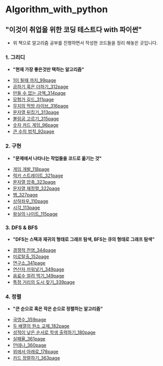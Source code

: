 # Algorithm_with_python
## "이것이 취업을 위한 코딩 테스트다 with 파이썬"
- 위 책으로 알고리즘 공부를 진행하면서 작성한 코드들을 정리 해놓은 곳입니다.
### 1. 그리디
- **"현재 가장 좋은것만 택하는 알고리즘"**
* [1이 될때 까지_99page](https://github.com/Younggil-kim/Algorithm_with_python/blob/master/%EA%B7%B8%EB%A6%AC%EB%94%94/1%EC%9D%B4%20%EB%90%A0%20%EB%95%8C%EA%B9%8C%EC%A7%80_99page.py)
* [곱하기 혹은 더하기_312page](https://github.com/Younggil-kim/Algorithm_with_python/blob/master/%EA%B7%B8%EB%A6%AC%EB%94%94/%EA%B3%B1%ED%95%98%EA%B8%B0%20%ED%98%B9%EC%9D%80%20%EB%8D%94%ED%95%98%EA%B8%B0_312page.py)
* [만들 수 없는 금액_314page](https://github.com/Younggil-kim/Algorithm_with_python/blob/master/%EA%B7%B8%EB%A6%AC%EB%94%94/%EB%A7%8C%EB%93%A4%20%EC%88%98%20%EC%97%86%EB%8A%94%20%EA%B8%88%EC%95%A1_314page.py)
* [모험가 길드_311page](https://github.com/Younggil-kim/Algorithm_with_python/blob/master/%EA%B7%B8%EB%A6%AC%EB%94%94/%EB%AA%A8%ED%97%98%EA%B0%80%20%EA%B8%B8%EB%93%9C_311page.py)
* [무지의 먹방 라이브_316page](https://github.com/Younggil-kim/Algorithm_with_python/blob/master/%EA%B7%B8%EB%A6%AC%EB%94%94/%EB%AC%B4%EC%A7%80%EC%9D%98%20%EB%A8%B9%EB%B0%A9%20%EB%9D%BC%EC%9D%B4%EB%B8%8C_316page.py)
* [문자열 뒤집기_313page](https://github.com/Younggil-kim/Algorithm_with_python/blob/master/%EA%B7%B8%EB%A6%AC%EB%94%94/%EB%AC%B8%EC%9E%90%EC%97%B4%20%EB%92%A4%EC%A7%91%EA%B8%B0_313page.py)
* [볼링공 고르기_315page](https://github.com/Younggil-kim/Algorithm_with_python/blob/master/%EA%B7%B8%EB%A6%AC%EB%94%94/%EB%B3%BC%EB%A7%81%EA%B3%B5%20%EA%B3%A0%EB%A5%B4%EA%B8%B0_315page.py)
* [숫자 카드 게임_96page](https://github.com/Younggil-kim/Algorithm_with_python/blob/master/%EA%B7%B8%EB%A6%AC%EB%94%94/%EC%88%AB%EC%9E%90%20%EC%B9%B4%EB%93%9C%20%EA%B2%8C%EC%9E%84_96page.py)
* [큰 수의 법칙_92page](https://github.com/Younggil-kim/Algorithm_with_python/blob/master/%EA%B7%B8%EB%A6%AC%EB%94%94/%ED%81%B0%20%EC%88%98%EC%9D%98%20%EB%B2%95%EC%B9%99_92page.py)
### 2. 구현
- **"문제에서 나타나는 작업들을 코드로 옮기는 것"**
* [게임 개발_118page](https://github.com/Younggil-kim/Algorithm_with_python/blob/master/%EA%B5%AC%ED%98%84/%EA%B2%8C%EC%9E%84%20%EA%B0%9C%EB%B0%9C_118page.py)
* [럭키 스트레이트_321page](https://github.com/Younggil-kim/Algorithm_with_python/blob/master/%EA%B5%AC%ED%98%84/%EB%9F%AD%ED%82%A4%20%EC%8A%A4%ED%8A%B8%EB%A0%88%EC%9D%B4%ED%8A%B8_321page.py)
* [문자열 압축_323page](https://github.com/Younggil-kim/Algorithm_with_python/blob/master/%EA%B5%AC%ED%98%84/%EB%AC%B8%EC%9E%90%EC%97%B4%20%EC%95%95%EC%B6%95_323page.py)
* [문자열 재정렬_322page](https://github.com/Younggil-kim/Algorithm_with_python/blob/master/%EA%B5%AC%ED%98%84/%EB%AC%B8%EC%9E%90%EC%97%B4%20%EC%9E%AC%EC%A0%95%EB%A0%AC_322page.py)
* [뱀_327page](https://github.com/Younggil-kim/Algorithm_with_python/blob/master/%EA%B5%AC%ED%98%84/%EB%B1%80_327page.py)
* [상하좌우_110page](https://github.com/Younggil-kim/Algorithm_with_python/blob/master/%EA%B5%AC%ED%98%84/%EC%83%81%ED%95%98%EC%A2%8C%EC%9A%B0_110page.py)
* [시각_113page](https://github.com/Younggil-kim/Algorithm_with_python/blob/master/%EA%B5%AC%ED%98%84/%EC%8B%9C%EA%B0%81_113page.py)
* [왕실의 나이트_115page](https://github.com/Younggil-kim/Algorithm_with_python/blob/master/%EA%B5%AC%ED%98%84/%EC%99%95%EC%8B%A4%EC%9D%98%20%EB%82%98%EC%9D%B4%ED%8A%B8_115page.py)
### 3. DFS & BFS
- **"DFS는 스택과 재귀의 형태로 그래프 탐색, BFS는 큐의 형태로 그래프 탐색"**
* [경쟁적 전염_344page](https://github.com/Younggil-kim/Algorithm_with_python/blob/master/DFS%20%26%20BFS/%EA%B2%BD%EC%9F%81%EC%A0%81%20%EC%A0%84%EC%97%BC_344page.py)
* [미로탈출_152page](https://github.com/Younggil-kim/Algorithm_with_python/blob/master/DFS%20%26%20BFS/%EB%AF%B8%EB%A1%9C%ED%83%88%EC%B6%9C_152page.py)
* [연구소_341page](https://github.com/Younggil-kim/Algorithm_with_python/blob/master/DFS%20%26%20BFS/%EC%97%B0%EA%B5%AC%EC%86%8C_341page.py)
* [연산자 끼워넣기_349page](https://github.com/Younggil-kim/Algorithm_with_python/blob/master/DFS%20%26%20BFS/%EC%97%B0%EC%82%B0%EC%9E%90%20%EB%81%BC%EC%9B%8C%EB%84%A3%EA%B8%B0_349page.py)
* [음료수 얼려 먹기_149page](https://github.com/Younggil-kim/Algorithm_with_python/blob/master/DFS%20%26%20BFS/%EC%9D%8C%EB%A3%8C%EC%88%98%20%EC%96%BC%EB%A0%A4%20%EB%A8%B9%EA%B8%B0_149page.py)
* [특정 거리의 도시 찾기_339page](https://github.com/Younggil-kim/Algorithm_with_python/blob/master/DFS%20%26%20BFS/%ED%8A%B9%EC%A0%95%20%EA%B1%B0%EB%A6%AC%EC%9D%98%20%EB%8F%84%EC%8B%9C%20%EC%B0%BE%EA%B8%B0_339page.py)
### 4. 정렬
- **"큰 순으로 혹은 작은 순으로 정렬하는 알고리즘"**
* [국영수_359page](https://github.com/Younggil-kim/Algorithm_with_python/blob/master/%EC%A0%95%EB%A0%AC/%EA%B5%AD%EC%98%81%EC%88%98_359page.py)
* [두 배열의 원소 교체_182page](https://github.com/Younggil-kim/Algorithm_with_python/blob/master/%EC%A0%95%EB%A0%AC/%EB%91%90%20%EB%B0%B0%EC%97%B4%EC%9D%98%20%EC%9B%90%EC%86%8C%20%EA%B5%90%EC%B2%B4_182page.py)
* [성적이 낮은 순서로 학생 출력하기_180page](https://github.com/Younggil-kim/Algorithm_with_python/blob/master/%EC%A0%95%EB%A0%AC/%EC%84%B1%EC%A0%81%EC%9D%B4%20%EB%82%AE%EC%9D%80%20%EC%88%9C%EC%84%9C%EB%A1%9C%20%ED%95%99%EC%83%9D%20%EC%B6%9C%EB%A0%A5%ED%95%98%EA%B8%B0_180page.py)
* [실패율_361page](https://github.com/Younggil-kim/Algorithm_with_python/blob/master/%EC%A0%95%EB%A0%AC/%EC%8B%A4%ED%8C%A8%EC%9C%A8_361page.py)
* [안테나_360page](https://github.com/Younggil-kim/Algorithm_with_python/blob/master/%EC%A0%95%EB%A0%AC/%EC%95%88%ED%85%8C%EB%82%98_360page.py)
* [위에서 아래로_178page](https://github.com/Younggil-kim/Algorithm_with_python/blob/master/%EC%A0%95%EB%A0%AC/%EC%9C%84%EC%97%90%EC%84%9C%20%EC%95%84%EB%9E%98%EB%A1%9C_178page.py)
* [카드 정렬하기_363page](https://github.com/Younggil-kim/Algorithm_with_python/blob/master/%EC%A0%95%EB%A0%AC/%EC%B9%B4%EB%93%9C%20%EC%A0%95%EB%A0%AC%ED%95%98%EA%B8%B0_363page.py)
